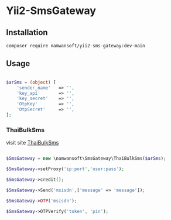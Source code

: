 # Yii2-SmsGateway

## Installation

```
composer require namwansoft/yii2-sms-gateway:dev-main
```

## Usage

```php

$arSms = (object) [
    'sender_name'   => '',
    'key_api'       => '',
    'key_secret'    => '',
    'OtpKey'        => '',
    'OtpSecret'     => '',
];

```

### ThaiBulkSms

visit site [ThaiBulkSms](https://www.thaibulksms.com/)

```php

$SmsGateway = new \namwansoft\SmsGateway\ThaiBulkSms($arSms);

$SmsGateway->setProxy('ip:port','user:pass');

$SmsGateway->credit();

$SmsGateway->Send('msisdn',['message' => 'message']);

$SmsGateway->OTP('msisdn');

$SmsGateway->OTPVerify('token', 'pin');

```
